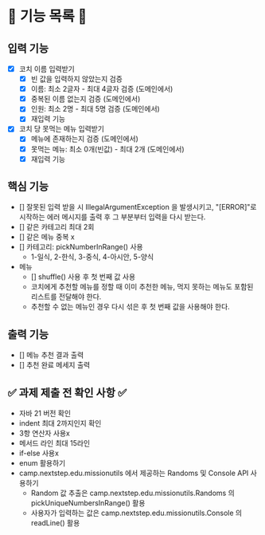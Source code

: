 # 📝 기능 목록 📝

## 입력 기능

- [x] 코치 이름 입력받기
    - [x] 빈 값을 입력하지 않았는지 검증
    - [x] 이름: 최소 2글자 - 최대 4글자 검증 (도메인에서)
    - [x] 중복된 이름 없는지 검증 (도메인에서)
    - [x] 인원: 최소 2명 - 최대 5명 검증 (도메인에서)
    - [x] 재입력 기능
- [x] 코치 당 못먹는 메뉴 입력받기
    - [x] 메뉴에 존재하는지 검증 (도메인에서)
    - [x] 못먹는 메뉴: 최소 0개(빈값) - 최대 2개 (도메인에서)
    - [x] 재입력 기능

## 핵심 기능

- [] 잘못된 입력 받을 시 IllegalArgumentException 을 발생시키고,
  "[ERROR]"로 시작하는 에러 메시지를 출력 후 그 부분부터 입력을 다시 받는다.
- [] 같은 카테고리 최대 2회
- [] 같은 메뉴 중복 x
- [] 카테고리: pickNumberInRange() 사용
    - 1-일식, 2-한식, 3-중식, 4-아시안, 5-양식
- 메뉴
    - [] shuffle() 사용 후 첫 번째 값 사용
    - 코치에게 추천할 메뉴를 정할 때 이미 추천한 메뉴, 먹지 못하는 메뉴도 포함된 리스트를 전달해야 한다.
    - 추천할 수 없는 메뉴인 경우 다시 섞은 후 첫 번째 값을 사용해야 한다.

## 출력 기능

- [] 메뉴 추천 결과 출력
- [] 추천 완료 메세지 출력

## ✅ 과제 제출 전 확인 사항 ✅

- 자바 21 버전 확인
- indent 최대 2까지인지 확인
- 3항 연산자 사용x
- 메서드 라인 최대 15라인
- if-else 사용x
- enum 활용하기
- camp.nextstep.edu.missionutils 에서 제공하는 Randoms 및 Console API 사용하기
    - Random 값 추출은 camp.nextstep.edu.missionutils.Randoms 의 pickUniqueNumbersInRange() 활용
    - 사용자가 입력하는 값은 camp.nextstep.edu.missionutils.Console 의 readLine() 활용
